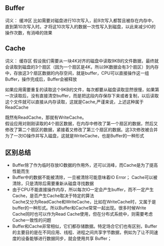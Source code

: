 ## Buffer  
词义： 缓冲区
比如需要对磁盘进行10次写入，前9次写入都暂且被存在内存中，直到第10次写入时。才将这10次写入的数据一次性写入到磁盘，以此来减少IO的操作次数，有消峰的效果

## Cache
词义： 缓存区
假设我们需要从一块4K对齐的磁盘中读取9KB的文件数据，最终就会读取到磁盘的3个扇区（因为一个扇区是4K，所以9K数据会有3个扇区）到内存中，存放这3个扇区数据的内存空间，就是buffer，CPU可以直接操作这一组Buffer，操作完成后，Buffer会被释放    

如果应用需要重复的读取这个9KB的文件，每次都要从磁盘读取显然很慢，如果第一次读取后，没有直接清空buffer，而是把这段内存保存下来或者复制，以后读取这个文件就可以直接从内存读取，这就是Cache,严谨来说，上述这种属于ReadCache  

既然有ReadCache，那就有WriteCache。  
假设应用对刚刚读取的4个扇区数据，在内存中修改了第一个扇区的数据，然后又修改了第二个扇区的数据，紧接着又修改了第三个扇区的数据。这3次修改被合并为了一次IO操作并写入磁盘，这就是WriteCache，也是Buffer的一种形式



## 区别总结
- Buffer除了作为临时存放IO数据的作用外，还可以消峰，而Cache是为了提高性能而生  
- Buffer中的数据不能被清除，一旦被清除可能意味着IO Error； Cache可以被清除，只是清除后需要重新从磁盘寻找数据  
- 由于CPU不能直接操作内存，所以每次IO一定会产生buffer，而不一定产生Cache，是否产生Cache取决于特定的算法  
Cache又分为ReadCache和WriteCache，比如在WriteCache时，又属于是buffer的一种形式。所以Buffer和Cache常常一起出现。很多时候Write Cache同时也可以作为Read Cache使用，但在分布式系统中，则需要考虑Cache一致性的问题  
- Buffer和Cache非常相似，它们都存储数据。特定场合它们也有区别，Buffer的主要目的是在不同应用、线程、进程之间共享字节数据，例如为了让不同速度的设备能够进行数据同步，就会使用共享 Buffer；  